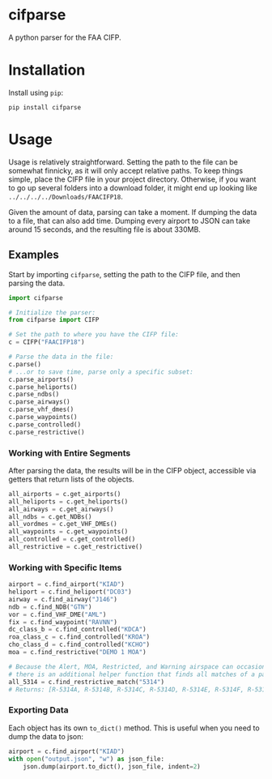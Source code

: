 # cifparse

A python parser for the FAA CIFP.

# Installation

Install using `pip`:

```
pip install cifparse
```

# Usage

Usage is relatively straightforward. Setting the path to the file can be somewhat finnicky, as it will only accept relative paths. To keep things simple, place the CIFP file in your project directory. Otherwise, if you want to go up several folders into a download folder, it might end up looking like `../../../../Downloads/FAACIFP18`.

Given the amount of data, parsing can take a moment. If dumping the data to a file, that can also add time. Dumping every airport to JSON can take around 15 seconds, and the resulting file is about 330MB.

## Examples

Start by importing `cifparse`, setting the path to the CIFP file, and then parsing the data.

```python
import cifparse

# Initialize the parser:
from cifparse import CIFP

# Set the path to where you have the CIFP file:
c = CIFP("FAACIFP18")

# Parse the data in the file:
c.parse()
# ...or to save time, parse only a specific subset:
c.parse_airports()
c.parse_heliports()
c.parse_ndbs()
c.parse_airways()
c.parse_vhf_dmes()
c.parse_waypoints()
c.parse_controlled()
c.parse_restrictive()
```

### Working with Entire Segments

After parsing the data, the results will be in the CIFP object, accessible via getters that return lists of the objects.

```python
all_airports = c.get_airports()
all_heliports = c.get_heliports()
all_airways = c.get_airways()
all_ndbs = c.get_NDBs()
all_vordmes = c.get_VHF_DMEs()
all_waypoints = c.get_waypoints()
all_controlled = c.get_controlled()
all_restrictive = c.get_restrictive()
```

### Working with Specific Items

```python
airport = c.find_airport("KIAD")
heliport = c.find_heliport("DC03")
airway = c.find_airway("J146")
ndb = c.find_NDB("GTN")
vor = c.find_VHF_DME("AML")
fix = c.find_waypoint("RAVNN")
dc_class_b = c.find_controlled("KDCA")
roa_class_c = c.find_controlled("KROA")
cho_class_d = c.find_controlled("KCHO")
moa = c.find_restrictive("DEMO 1 MOA")

# Because the Alert, MOA, Restricted, and Warning airspace can occasionally be named oddly,
# there is an additional helper function that finds all matches of a particular substring:
all_5314 = c.find_restrictive_match("5314")
# Returns: [R-5314A, R-5314B, R-5314C, R-5314D, R-5314E, R-5314F, R-5314H, R-5314J]
```

### Exporting Data

Each object has its own `to_dict()` method. This is useful when you need to dump the data to json:

```python
airport = c.find_airport("KIAD")
with open("output.json", "w") as json_file:
    json.dump(airport.to_dict(), json_file, indent=2)
```
